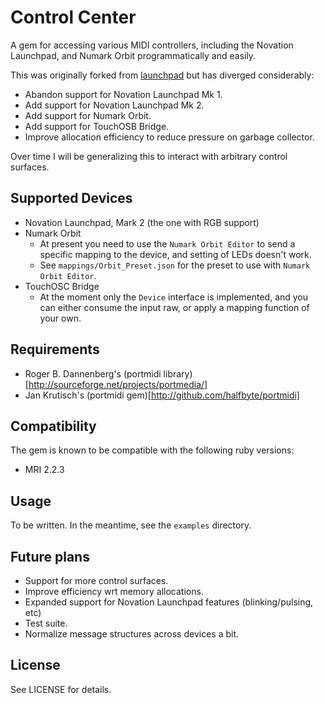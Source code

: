 # Control Center

A gem for accessing various MIDI controllers, including the Novation Launchpad, and Numark Orbit programmatically and easily.

This was originally forked from [launchpad](https://github.com/thomasjachmann/launchpad) but has diverged considerably:

* Abandon support for Novation Launchpad Mk 1.
* Add support for Novation Launchpad Mk 2.
* Add support for Numark Orbit.
* Add support for TouchOSB Bridge.
* Improve allocation efficiency to reduce pressure on garbage collector.

Over time I will be generalizing this to interact with arbitrary control surfaces.


## Supported Devices

* Novation Launchpad, Mark 2 (the one with RGB support)
* Numark Orbit
    * At present you need to use the `Numark Orbit Editor` to send a specific mapping to the device, and setting of LEDs doesn't work.
    * See `mappings/Orbit_Preset.json` for the preset to use with `Numark Orbit Editor`.
* TouchOSC Bridge
    * At the moment only the `Device` interface is implemented, and you can either consume the input raw, or apply a mapping function of your own.


## Requirements

* Roger B. Dannenberg's (portmidi library)[http://sourceforge.net/projects/portmedia/]
* Jan Krutisch's (portmidi gem)[http://github.com/halfbyte/portmidi]


## Compatibility

The gem is known to be compatible with the following ruby versions:

* MRI 2.2.3


## Usage

To be written.  In the meantime, see the `examples` directory.


## Future plans

* Support for more control surfaces.
* Improve efficiency wrt memory allocations.
* Expanded support for Novation Launchpad features (blinking/pulsing, etc)
* Test suite.
* Normalize message structures across devices a bit.


## License

See LICENSE for details.
